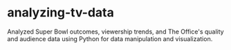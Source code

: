 # analyzing-tv-data
Analyzed Super Bowl outcomes, viewership trends, and The Office's quality and audience data using Python for data manipulation and visualization.
